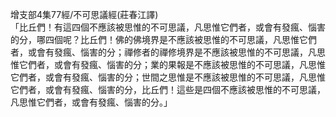 增支部4集77經/不可思議經(莊春江譯)  
「比丘們！有這四個不應該被思惟的不可思議，凡思惟它們者，或會有發瘋、惱害的分，哪四個呢？比丘們！佛的佛境界是不應該被思惟的不可思議，凡思惟它們者，或會有發瘋、惱害的分；禪修者的禪修境界是不應該被思惟的不可思議，凡思惟它們者，或會有發瘋、惱害的分；業的果報是不應該被思惟的不可思議，凡思惟它們者，或會有發瘋、惱害的分；世間之思惟是不應該被思惟的不可思議，凡思惟它們者，或會有發瘋、惱害的分，比丘們！這些是四個不應該被思惟的不可思議，凡思惟它們者，或會有發瘋、惱害的分。」  
  
  
